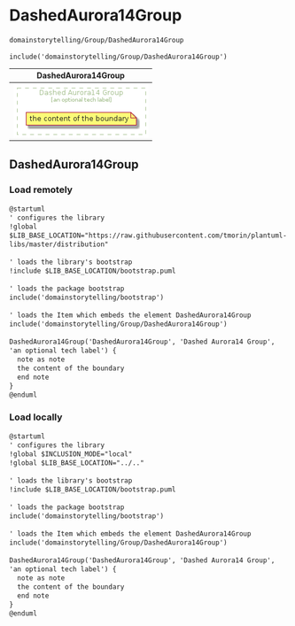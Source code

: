 # DashedAurora14Group


```text
domainstorytelling/Group/DashedAurora14Group
```

```text
include('domainstorytelling/Group/DashedAurora14Group')
```



| DashedAurora14Group |
| :---: |
| ![illustration for DashedAurora14Group](../../domainstorytelling/Group/DashedAurora14Group.Local.png) |




## DashedAurora14Group

### Load remotely
```plantuml
@startuml
' configures the library
!global $LIB_BASE_LOCATION="https://raw.githubusercontent.com/tmorin/plantuml-libs/master/distribution"

' loads the library's bootstrap
!include $LIB_BASE_LOCATION/bootstrap.puml

' loads the package bootstrap
include('domainstorytelling/bootstrap')

' loads the Item which embeds the element DashedAurora14Group
include('domainstorytelling/Group/DashedAurora14Group')

DashedAurora14Group('DashedAurora14Group', 'Dashed Aurora14 Group', 'an optional tech label') {
  note as note
  the content of the boundary
  end note
}
@enduml
```

### Load locally
```plantuml
@startuml
' configures the library
!global $INCLUSION_MODE="local"
!global $LIB_BASE_LOCATION="../.."

' loads the library's bootstrap
!include $LIB_BASE_LOCATION/bootstrap.puml

' loads the package bootstrap
include('domainstorytelling/bootstrap')

' loads the Item which embeds the element DashedAurora14Group
include('domainstorytelling/Group/DashedAurora14Group')

DashedAurora14Group('DashedAurora14Group', 'Dashed Aurora14 Group', 'an optional tech label') {
  note as note
  the content of the boundary
  end note
}
@enduml
```

